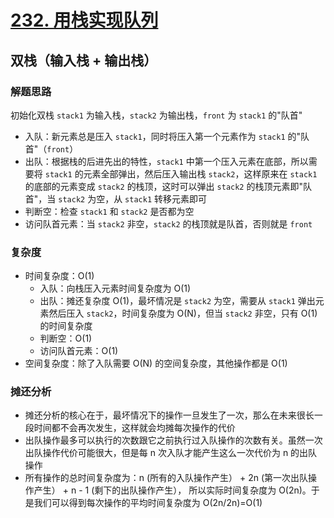 # [232. 用栈实现队列](https://leetcode-cn.com/problems/implement-queue-using-stacks/solution/yong-zhan-shi-xian-dui-lie-by-leetcode/)

## 双栈（输入栈 + 输出栈）

### 解题思路

初始化双栈 `stack1` 为输入栈，`stack2` 为输出栈，`front` 为 `stack1` 的"队首"

- 入队：新元素总是压入 `stack1`，同时将压入第一个元素作为 `stack1` 的"队首"（`front`）
- 出队：根据栈的后进先出的特性，`stack1` 中第一个压入元素在底部，所以需要将 `stack1` 的元素全部弹出，然后压入输出栈 `stack2`，这样原来在 `stack1` 的底部的元素变成 `stack2` 的栈顶，这时可以弹出 `stack2` 的栈顶元素即"队首"，当 `stack2` 为空，从 `stack1`
  转移元素即可
- 判断空：检查 `stack1` 和 `stack2` 是否都为空
- 访问队首元素：当 `stack2` 非空，`stack2` 的栈顶就是队首，否则就是 `front`

### 复杂度

- 时间复杂度：O(1)
    - 入队：向栈压入元素时间复杂度为 O(1)
    - 出队：摊还复杂度 O(1)，最坏情况是 `stack2` 为空，需要从 `stack1` 弹出元素然后压入 `stack2`，时间复杂度为 O(N)，但当 `stack2` 非空，只有 O(1) 的时间复杂度
    - 判断空：O(1)
    - 访问队首元素：O(1)
- 空间复杂度：除了入队需要 O(N) 的空间复杂度，其他操作都是 O(1)

### 摊还分析

- 摊还分析的核心在于，最坏情况下的操作一旦发生了一次，那么在未来很长一段时间都不会再次发生，这样就会均摊每次操作的代价
- 出队操作最多可以执行的次数跟它之前执行过入队操作的次数有关。虽然一次出队操作代价可能很大，但是每 n 次入队才能产生这么一次代价为 n 的出队操作
- 所有操作的总时间复杂度为：n (所有的入队操作产生） + 2n (第一次出队操作产生） + n - 1 (剩下的出队操作产生）， 所以实际时间复杂度为 O(2n)。于是我们可以得到每次操作的平均时间复杂度为 O(2n/2n)=O(1)
